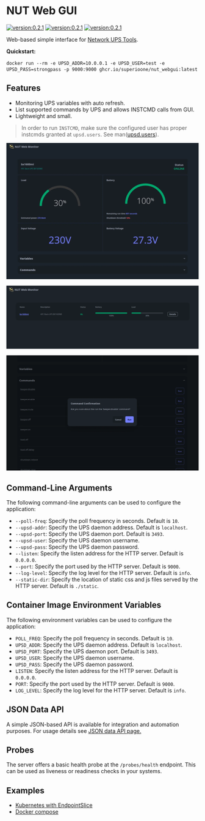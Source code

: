 # NUT Web GUI

[![version:0.2.1](https://img.shields.io/badge/version-0.2.1-red)](https://github.com/SuperioOne/nut_webgui/releases/tag/v0.2.1)
[![version:0.2.1](https://img.shields.io/badge/linux/amd64-0.2.1-green)](https://github.com/SuperioOne/nut_webgui/pkgs/container/nut_webgui)
[![version:0.2.1](https://img.shields.io/badge/linux/arm64-0.2.1-green)](https://github.com/SuperioOne/nut_webgui/pkgs/container/nut_webgui)

Web-based simple interface for [Network UPS Tools](https://networkupstools.org/).

**Quickstart:**

```shell
docker run --rm -e UPSD_ADDR=10.0.0.1 -e UPSD_USER=test -e UPSD_PASS=strongpass -p 9000:9000 ghcr.io/superioone/nut_webgui:latest   
```

## Features

- Monitoring UPS variables with auto refresh.
- List supported commands by UPS and allows INSTCMD calls from GUI.
- Lightweight and small.

> In order to run `INSTCMD`, make sure the configured user has proper instcmds granted at `upsd.users`. See
> man([upsd.users](https://networkupstools.org/docs/man/upsd.users.html)).

![DetailImage](docs/images/details.webp)

![ListImage](docs/images/list.webp)

![INSTCMDImage](docs/images/inst_cmd.webp)

## Command-Line Arguments

The following command-line arguments can be used to configure the application:

* `--poll-freq`: Specify the poll frequency in seconds. Default is `10`.
* `--upsd-addr`: Specify the UPS daemon address. Default is `localhost`.
* `--upsd-port`: Specify the UPS daemon port. Default is `3493`.
* `--upsd-user`: Specify the UPS daemon username.
* `--upsd-pass`: Specify the UPS daemon password.
* `--listen`: Specify the listen address for the HTTP server. Default is `0.0.0.0`.
* `--port`: Specify the port used by the HTTP server. Default is `9000`.
* `--log-level`: Specify the log level for the HTTP server. Default is `info`.
* `--static-dir`: Specify the location of static css and js files served by the HTTP server. Default is `./static`.

## Container Image Environment Variables

The following environment variables can be used to configure the application:

* `POLL_FREQ`: Specify the poll frequency in seconds. Default is `10`.
* `UPSD_ADDR`: Specify the UPS daemon address. Default is `localhost`.
* `UPSD_PORT`: Specify the UPS daemon port. Default is `3493`.
* `UPSD_USER`: Specify the UPS daemon username.
* `UPSD_PASS`: Specify the UPS daemon password.
* `LISTEN`: Specify the listen address for the HTTP server. Default is `0.0.0.0`.
* `PORT`: Specify the port used by the HTTP server. Default is `9000`.
* `LOG_LEVEL`: Specify the log level for the HTTP server. Default is `info`.

## JSON Data API

A simple JSON-based API is available for integration and automation purposes. For usage details
see [JSON data API page.](./docs/json_api.md)

## Probes

The server offers a basic health probe at the `/probes/health` endpoint. This can be used as liveness or readiness
checks in your systems.

## Examples

- [Kubernetes with EndpointSlice](docs/kubernetes_example.md)
- [Docker compose](docs/docker_compose.md)
